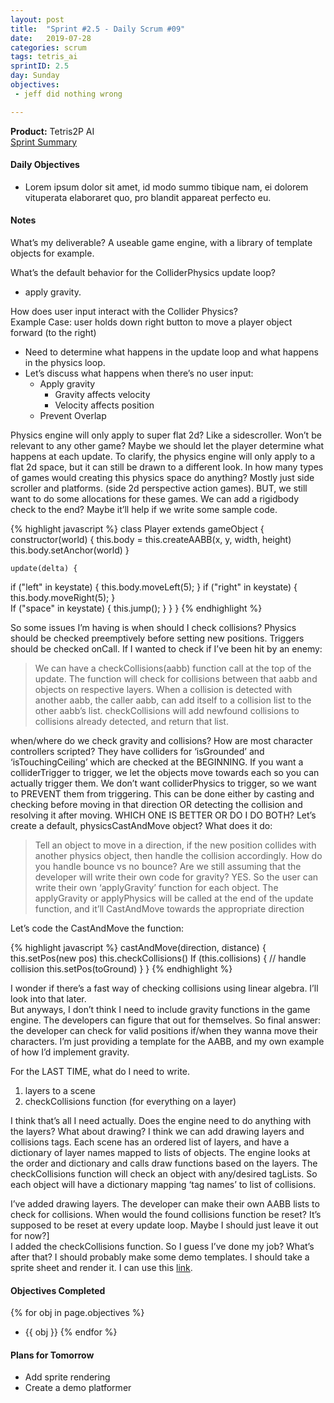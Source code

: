 ```yaml
---
layout: post
title:  "Sprint #2.5 - Daily Scrum #09"
date:   2019-07-28
categories: scrum
tags: tetris_ai
sprintID: 2.5
day: Sunday
objectives:
 - jeff did nothing wrong

---
```



<b>Product:</b> Tetris2P AI  
[Sprint Summary](/blog/projects/tetris-ai-sprint-2-5)

#### Daily Objectives

* Lorem ipsum dolor sit amet, id modo summo tibique nam, ei dolorem vituperata elaboraret quo, pro blandit appareat perfecto eu.

#### Notes

What’s my deliverable?
A useable game engine, with a library of template objects for example.

What’s the default behavior for the ColliderPhysics update loop?
* apply gravity.

How does user input interact with the Collider Physics?  
Example Case: user holds down right button to move a player object forward (to the right)
* Need to determine what happens in the update loop and what happens in the physics loop.
* Let’s discuss what happens when there’s no user input:
	* Apply gravity
		* Gravity affects velocity
		* Velocity affects position
	* Prevent Overlap

Physics engine will only apply to super flat 2d?  Like a sidescroller.  Won’t be relevant to any other game?  Maybe we should let the player determine what happens at each update.  To clarify, the physics engine will only apply to a flat 2d space, but it can still be drawn to a different look.  In how many types of games would creating this physics space do anything?  Mostly just side scroller and platforms.  (side 2d perspective action games).  BUT, we still want to do some allocations for these games.  We can add a rigidbody check to the end?
Maybe it’ll help if we write some sample code.

{% highlight javascript %}
class Player extends gameObject {
	constructor(world) {
		this.body = this.createAABB(x, y, width, height)
		this.body.setAnchor(world)
	}

	update(delta) {
if ("left" in keystate) {
	this.body.moveLeft(5);
}
if ("right" in keystate) {
	this.body.moveRight(5);
}		
		If ("space" in keystate) {
			this.jump();
		}
}
}
{% endhighlight %}

So some issues I’m having is when should I check collisions?  Physics should be checked preemptively before setting new positions.  Triggers should be checked onCall.  If I wanted to check if I’ve been hit by an enemy:
> We can have a checkCollisions(aabb) function call at the top of the update.  The function will check for collisions between that aabb and objects on respective layers.  When a collision is detected with another aabb, the caller aabb, can add itself to a collision list to the other aabb’s list.  checkCollisions will add newfound collisions to collisions already detected, and return that list.

when/where do we check gravity and collisions?  How are most character controllers scripted?
They have colliders for ‘isGrounded’ and ‘isTouchingCeiling’ which are checked at the BEGINNING.
If you want a colliderTrigger to trigger, we let the objects move towards each so you can actually trigger them.  We don’t want colliderPhysics to trigger, so we want to PREVENT them from triggering.  This can be done either by casting and checking before moving in that direction OR detecting the collision and resolving it after moving.  WHICH ONE IS BETTER OR DO I DO BOTH?  Let’s create a default, physicsCastAndMove object? What does it do:
> Tell an object to move in a direction, if the new position collides with another physics object, then handle the collision accordingly.  How do you handle bounce vs no bounce?  Are we still assuming that the developer will write their own code for gravity? YES. So the user can write their own ‘applyGravity’ function for each object.  The applyGravity or applyPhysics will be called at the end of the update function, and it’ll CastAndMove towards the appropriate direction

Let’s code the CastAndMove the function:

{% highlight javascript %}
castAndMove(direction, distance) {
	this.setPos(new pos)
	this.checkCollisions()
	If (this.collisions) {
		// handle collision
		this.setPos(toGround)
	}
}
{% endhighlight %}

I wonder if there’s a fast way of checking collisions using linear algebra.  I’ll look into that later.  
But anyways, I don’t think I need to include gravity functions in the game engine.  The developers can figure that out for themselves.  So final answer: the developer can check for valid positions if/when they wanna move their characters.  I’m just providing a template for the AABB, and my own example of how I’d implement gravity.

For the LAST TIME, what do I need to write.

1. layers to a scene
2. checkCollisions function (for everything on a layer)

I think that’s all I need actually.  Does the engine need to do anything with the layers?  What about drawing?  I think we can add drawing layers and collisions tags.  Each scene has an ordered list of layers, and have a dictionary of layer names mapped to lists of objects.  The engine looks at the order and dictionary and calls draw functions based on the layers.  The checkCollisions function will check an object with any/desired tagLists.  So each object will have a dictionary mapping ‘tag names’ to list of collisions.

I’ve added drawing layers.  The developer can make their own AABB lists to check for collisions.
When would the found collisions function be reset?  It’s supposed to be reset at every update loop.  Maybe I should just leave it out for now?]  
I added the checkCollisions function.  So I guess I’ve done my job?
What’s after that?  I should probably make some demo templates.  I should take a sprite sheet and render it.  I can use this [link](http://www.williammalone.com/articles/create-html5-canvas-javascript-sprite-animation/).

#### Objectives Completed

{% for obj in page.objectives %}
* {{ obj }}
{% endfor %}

#### Plans for Tomorrow

* Add sprite rendering
* Create a demo platformer